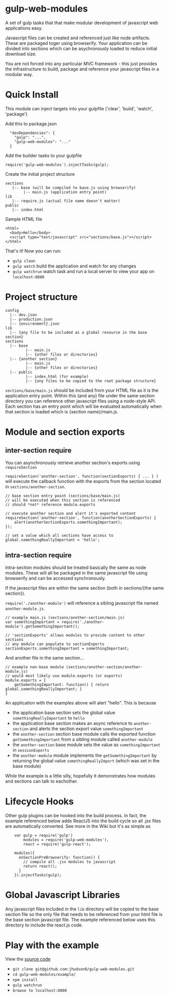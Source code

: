 gulp-web-modules
================

A set of gulp tasks that that make modular development of javascript web applications easy.

Javascript files can be created and referenced just like node artifacts.  These are packaged toger using browserify.  Your application can be divided into sections which can be asychronously loaded to reduce initial download size.

You are not forced into any particular MVC framework - this just provides the infrastructure to build, package and reference your javascript files in a modular way.

Quick Install
=================
This module can inject targets into your gulpfile ('clear', 'build', 'watch', 'package')

Add this to package.json
```
  "devDependencies": {
    "gulp": "...",
    "gulp-web-modules": "..."
  }
```

Add the builder tasks to your gulpfile
```
require('gulp-web-modules').injectTasks(gulp);
```

Create the initial project structure
```
sections
   |-- base (will be compiled to base.js using browserify)
        |-- main.js (application entry point)
lib
   |-- require.js (actual file name doesn't matter)
public
   |-- index.html
```
Sample HTML file
```
<html>
  <body>Hello</body>
  <script type="text/javascript" src="sections/base.js"></script>
</html>
```



That's it!  Now you can run:

* ```gulp clean```
* ```gulp watch``` build the application and watch for any changes
* ```gulp watchrun``` watch task and run a local server to view your app on ```localhost:8080```


Project structure
==================
```
config
  |-- dev.json
  |-- production.json
  |-- {environment}.json
lib
  |-- {any file to be included as a global resource in the base section}
sections
  |-- base
         |-- main.js
         |-- {other files or directories}
  |-- {another section}
         |-- main.js
         |-- {other files or directories}
  |-- public
         |-- index.html (for example)
         |-- {any files to be copied to the root package structure}
```
```sections/base/main.js``` should be included from your HTML file as it is the application entry point.  Within this (and any) file under the same section directory you can reference other javascript files using a node-style API.  Each section has an entry point which will be evaluated automatically when that section is loaded which is {section name}/main.js.


Module and section exports
===============

inter-section require 
--------------
You can asynchronously retrieve another section's exports using ```requireSection```

```requireSection('another-section', function(sectionExports) { ... } )``` will execute the callback function with the exports from the section located in ```sections/another-section```.
```
// base section entry point (sections/base/main.js)
// will be executed when this section is referenced
// should *not* reference module.exports

// execute another section and alert it's exported content
requireSection('another-section', function(anotherSectionExports) {
    alert(anotherSectionExports.somethingImportant);
});

// set a value which all sections have access to
global.somethingReallyImportant = 'hello';
```

intra-section require
-------------
Intra-section modules should be treated basically the same as node modules.  These will all be packaged in the same javascript file using browserify and can be accessed synchronously.

If the javascript files are within the same section (both in sections/{the same section}).

```require('./another-module')``` will reference a sibling javascript file named ```another-module.js```.
```
// example main.js (sections/another-section/main.js)
var somethingImportant = require('./another-module').getSomethingImportant();

// 'sectionExports' allows modules to provide content to other sections
// any module can populate to sectionExports
sectionExports.somethingImportant = somethingImportant;
```
And another file in the same section...
```
// example non-base module (sections/another-section/another-module.js)
// would most likely use module.exports (or exports)
module.exports = {
    getSomethingImportant: function() { return global.somethingReallyImportant; }
}

```
An application with the examples above will alert "hello".  This is because
* the application base section sets the global value ```somethingReallyImportant``` to ```hello```
* the application base section makes an async reference to ```another-section``` and alerts the section export value ```somethingImportant```
* the ```another-section``` section base module calls the exported function ```getSomethingImportant``` from a sibling module called ```another-module```
* the ```another-section``` base module sets the value as ```somethingImportant``` in ```sessionExports```
* the ```another-module``` module implements the ```getSomethingImportant``` by returning the global value ```somethingReallyImport``` (which was set in the base module)

While the example is a little silly, hopefully it demonstrates how modules and sections can talk to eachother.

Lifecycle Hooks
===============
Other gulp plugins can be hooked into the build process.  In fact, the example referenced below adds ReactJS into the build cycle so all .jsx files are automatically converted.  See more in the Wiki but it's as simple as
```
    var gulp = require('gulp')
        modules = require('gulp-web-modules'),
        react = require('gulp-react');
    
    modules({
      onSectionPreBrowserify: function() {
        // compile all .jsx modules to javascript
        return react();
      }
    }).injectTasks(gulp);

```

Global Javascript Libraries
==============
Any javascript files included in the ```lib``` directory will be copied to the base section file so the only file that needs to be referenced from your html file is the base section javascript file.  The example referenced below uses this directory to include the react.js code.

Play with the example
===============
View the [source code](https://github.com/jhudson8/gulp-web-modules/tree/master/example)
* ```git clone git@github.com:jhudson8/gulp-web-modules.git```
* ```cd gulp-web-modules/example/```
* ```npm install```
* ```gulp watchrun```
* ```browse to localhost:8080```
